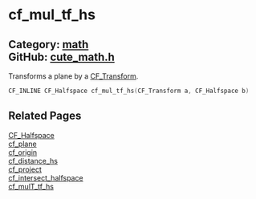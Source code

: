 [](../header.md ':include')

# cf_mul_tf_hs

Category: [math](/api_reference?id=math)  
GitHub: [cute_math.h](https://github.com/RandyGaul/cute_framework/blob/master/include/cute_math.h)  
---

Transforms a plane by a [CF_Transform](/math/cf_transform.md).

```cpp
CF_INLINE CF_Halfspace cf_mul_tf_hs(CF_Transform a, CF_Halfspace b)
```

## Related Pages

[CF_Halfspace](/math/cf_halfspace.md)  
[cf_plane](/math/cf_plane.md)  
[cf_origin](/math/cf_origin.md)  
[cf_distance_hs](/math/cf_distance_hs.md)  
[cf_project](/math/cf_project.md)  
[cf_intersect_halfspace](/math/cf_intersect_halfspace.md)  
[cf_mulT_tf_hs](/math/cf_mult_tf_hs.md)  
